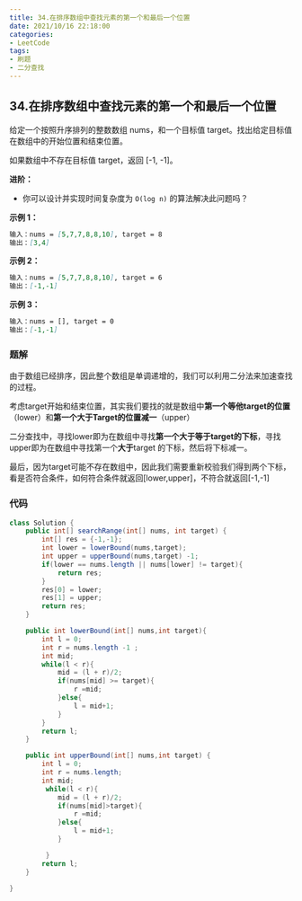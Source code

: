 ```yaml
---
title: 34.在排序数组中查找元素的第一个和最后一个位置
date: 2021/10/16 22:18:00
categories:
- LeetCode
tags:
- 刷题
- 二分查找
---
```


## 34.在排序数组中查找元素的第一个和最后一个位置

给定一个按照升序排列的整数数组 nums，和一个目标值 target。找出给定目标值在数组中的开始位置和结束位置。

如果数组中不存在目标值 target，返回 [-1, -1]。

**进阶：**

- 你可以设计并实现时间复杂度为 `O(log n)` 的算法解决此问题吗？

**示例 1：**

```markdown
输入：nums = [5,7,7,8,8,10], target = 8
输出：[3,4]
```

**示例 2：**

```markdown
输入：nums = [5,7,7,8,8,10], target = 6
输出：[-1,-1]
```

**示例 3：**

```markdown
输入：nums = [], target = 0
输出：[-1,-1]
```

### 题解

由于数组已经排序，因此整个数组是单调递增的，我们可以利用二分法来加速查找的过程。

考虑target开始和结束位置，其实我们要找的就是数组中**第一个等他target的位置**（lower）和**第一个大于Target的位置减一**（upper）

二分查找中，寻找lower即为在数组中寻找**第一个大于等于target的下标**，寻找upper即为在数组中寻找第一个**大于**target 的下标，然后将下标减一。

最后，因为target可能不存在数组中，因此我们需要重新校验我们得到两个下标，看是否符合条件，如何符合条件就返回[lower,upper]，不符合就返回[-1,-1]

### 代码

```java
class Solution {
    public int[] searchRange(int[] nums, int target) {
        int[] res = {-1,-1};
        int lower = lowerBound(nums,target);
        int upper = upperBound(nums,target) -1;
        if(lower == nums.length || nums[lower] != target){
            return res;
        }
        res[0] = lower;
        res[1] = upper;
        return res;
    }

    public int lowerBound(int[] nums,int target){
        int l = 0;
        int r = nums.length -1 ;
        int mid;
        while(l < r){
            mid = (l + r)/2;
            if(nums[mid] >= target){
                r =mid;
            }else{
                l = mid+1;
            }
        }
        return l;
    }

    public int upperBound(int[] nums,int target) {
        int l = 0;
        int r = nums.length;
        int mid;
         while(l < r){
            mid = (l + r)/2;
            if(nums[mid]>target){
                r =mid;
            }else{
                l = mid+1;
            }

         }
        return l;
    }

}
```

